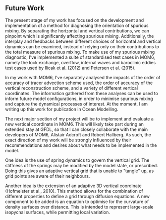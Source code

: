 ## Future Work

The present stage of my work has focused on the development and implementation of a method for diagnosing the orientation of spurious mixing. By separating the horizontal and vertical contributions, we can pinpoint which is significantly affecting spurious mixing. Additionally, the interplay and feedbacks between different choices of horizontal and vertical dynamics can be examined, instead of relying only on their contributions to the total measure of spurious mixing. To make use of my spurious mixing diagnostic, I've implemented a suite of standardised test cases in MOM6, namely the lock exchange, overflow, internal waves and baroclinic eddies test cases used by Ilicak et al. (2012) and Petersen et al. (2015).

In my work with MOM6, I've separately analysed the impacts of the order of accuracy of tracer advection scheme used, the order of accuracy of the vertical reconstruction scheme, and a variety of different vertical coordinates. The information gathered from these analyses can be used to inform future model configurations, in order to minimise spurious mixing and capture the dynamical processes of interest. At the moment, I am writing up this work for publication in Ocean Modelling.

The next major section of my project will be to implement and evaluate a new vertical coordinate in MOM6. This will likely take part during an extended stay at GFDL, so that I can closely collaborate with the main developers of MOM6, Alistair Adcroft and Robert Hallberg. As such, the exact direction of my work will be strongly influenced by their recommendations and desires about what needs to be implemented in the model.

One idea is the use of spring dynamics to govern the vertical grid. The stiffness of the springs may be modified by the model state, or prescribed. Doing this gives an adaptive vertical grid that is unable to "tangle" up, as grid points are aware of their neighbours.

Another idea is the extension of an adaptive 3D vertical coordinate (Hofmeister et al., 2010). This method allows for the combination of different properties to define a grid through diffusion equations. A new component to be added is an equation to optimise for the curvature of density surfaces over distance. This is intended to represent large-scale isopycnal surfaces, while permitting local variation.
